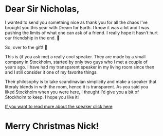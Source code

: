 # Dear Sir Nicholas,

I wanted to send you something nice as thank you for all the chaos I've brought you this year with Dream for Earth. I know it was a lot and I was pushing the limits of what one can ask of a friend. I really hope it hasn't hurt our friendship in the end. 🥲

So, over to the gift! 🎁

This is (if you ask me) a really cool speaker. They are made by a small company in Stockholm, started by only two guys who I met a couple of years ago. I have had my transparent speaker in my living room since then and I still consider it one of my favorite things.

Their philosophy is to take scandinavian simplicity and make a speaker that literaly blends in with the room, hence it is transparent. As you said you liked Stockholm when you were here, I thought I'd give you a bit of Stockholm to keep. I hope you like it!

[If you want to read more about the speaker click here](https://transpa.rent/about)

# Merry Christmas Nick!

